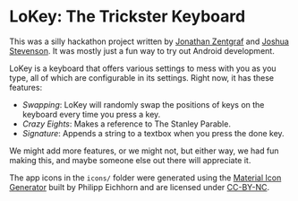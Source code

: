 LoKey: The Trickster Keyboard
=============================

This was a silly hackathon project written by
[Jonathan Zentgraf](https://github.com/zx96) and
[Joshua Stevenson](https://github.com/joshuastevenson).
It was mostly just a fun way to try out Android development.

LoKey is a keyboard that offers various settings to mess with you as you type,
all of which are configurable in its settings.  Right now, it has these
features:
  - *Swapping*:      LoKey will randomly swap the positions of keys on the
                     keyboard every time you press a key.
  - *Crazy Eights*:  Makes a reference to The Stanley Parable.
  - *Signature*:     Appends a string to a textbox when you press the done key.

We might add more features, or we might not, but either way, we had fun making
this, and maybe someone else out there will appreciate it.

The app icons in the `icons/` folder were generated using the
[Material Icon Generator](https://android-material-icon-generator.bitdroid.de/)
built by Philipp Eichhorn and are licensed under
[CC-BY-NC](https://creativecommons.org/licenses/by-nc/3.0/).

